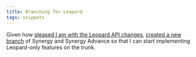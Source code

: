 ```yaml
---
title: Branching for Leopard
tags: snippets
---
```


Given how [pleased I am with the Leopard API changes](http://www.wincent.com/a/about/wincent/weblog/archives/2006/09/leopard_api_cha.php), [created a new branch](http://www.wincent.com/wiki/Creating_branches_with_Subversion) of Synergy and Synergy Advance so that I can start implementing Leopard-only features on the trunk.
